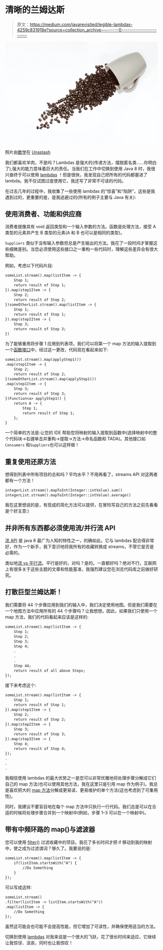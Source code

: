 # 清晰的兰姆达斯

> 原文：<https://medium.com/javarevisited/legible-lambdas-4259c831918e?source=collection_archive---------0----------------------->

![](img/1cb74310c858557cd548e71810a6a0fa.png)

照片由[数学](https://unsplash.com/@builtbymath?utm_source=unsplash&utm_medium=referral&utm_content=creditCopyText)在 [Unsplash](https://unsplash.com/s/photos/java?utm_source=unsplash&utm_medium=referral&utm_content=creditCopyText)

我们都喜欢羊肉，不是吗？Lambdas 是强大的(传递方法，摆脱匿名类……你明白了),强大的能力意味着巨大的责任。当我们在工作中切换到使用 Java 8 时，我很兴奋终于可以使用 [lambdas](/javarevisited/7-best-java-tutorials-and-books-to-learn-lambda-expression-and-stream-api-and-other-features-3083e6038e14?source=---------14------------------) ！但是很快，我发现自己把所有的代码都塞进了 lambda。我不仅试图过度使用它，我还写了非常不可读的代码。

在过去几年的过程中，我收集了一些使用 lambdas 的“惊喜”和“陷阱”，这些是我遇到过的，更重要的是，是我逃避过的(所有的例子主要与 Java 有关):

## **使用消费者、功能和供应商**

消费者就像具有 void 返回类型和一个输入参数的方法。函数是处理方法，接受 A 类型的元素并产生 B 类型的元素(A 和 B 也可以是相同的类型)。

`Suppliers` 类似于没有输入参数但总是产生输出的方法。我花了一段时间才掌握这些细微差别。当您必须使用这些接口之一重构一些代码时，理解这些差异会有很大帮助。

例如，考虑以下代码片段:

```
someList.stream().map(listItem -> {
    Step 1;
    return result of Step 1;
}).map(step1Item -> {
    Step 2;
    return result of Step 2; 
})someOtherList.stream().map(listItem -> {
    Step 1;
    return result of Step 1;
}).map(step1Item -> {
    Step 3;
    return result of Step 3;
})
```

为了能够重用将步骤 1 应用到列表项，我们可以将第一个 map 方法的输入提取到一个[函数接口](https://javarevisited.blogspot.com/2018/01/what-is-functional-interface-in-java-8.html)中，经过这一更改，代码现在看起来如下:

```
someList.stream().map(applyStep1())
.map(step1Item -> {
    Step 2;
    return result of Step 2;
})someOtherList.stream().map(applyStep1())
.map(step1Item -> {
    Step 3;
    return result of Step 3;
})Function<a> applyStep1() {
    return A -> {
        Step 1;
        return result of Step 1;
    };
}
```

一个简单的方法是:让您的 IDE 帮助您将映射的输入提取到函数中(选择映射中的整个代码块->右键单击并重构->提取->方法->命名函数和 TADA)。其他接口如`Consumers` 和`Suppliers`也可以这样做！

## **重复使用还原方法**

想得到列表中所有项目的总和吗？平均水平？不用再看了，streams API 对这两者都有一个方法！

```
integerList.stream().mapToInt(Integer::intValue).sum()
integerList.stream().mapToInt(Integer::intValue).average()
```

我在这里想说的是，有现成的简化方法可以提供，在冒险写自己的方法之前先看看是个好主意:)

## **并非所有东西都必须使用流/并行流 API**

[流 API](https://www.java67.com/2014/04/java-8-stream-examples-and-tutorial.html) 是 java 8 最广为人知的特性之一，的确如此。它与 lambdas 配合得非常好，作为一个新手，我下意识地将我所有的收藏转换成 streams，不管它是否是必需的。

类似地[流 vs 平行流](https://www.java67.com/2018/10/java-8-stream-and-functional-programming-interview-questions-answers.html)。平行是好的，对吗？是的。一直都好吗？绝对不行。互联网上有很多关于这些主题的文章和性能基准，我强烈建议您在浏览代码库之前做好研究。

## **打散巨型兰姆达斯！**

我们需要将 44 个步骤应用到我们的输入中，我们决定使用地图。但是我们需要在一个地图方法中应用所有的 44 个步骤吗？让我想想。因此，如果我们只使用一个 map 方法，我们的代码看起来应该是这样的:

```
someList.stream().map(listItem -> {
    Step 1;
    Step 2;
    Step 3;
    Step 4;
    .
    .
    .
    Step 44;
    return result of all above Steps;
});
```

接下来考虑这个:

```
someList.stream().map(listItem -> {
    Step 1;
    return result of Step 1;
}).map(step1Item -> {
    Step 2;
    return result of Step 2;
}).map(step2Item -> {
    Step 3;
    return result of Step 3;
}).map(step3Item -> {
    Step 4;
    return result of Step 4;
});
.
.
.
```

我相信使用 lambdas 的最大优势之一是您可以非常优雅地将处理步骤分解成它们自己的 map 方法(也可以使用其他方法，我在这里只是引用 map 作为例子)。我总是喜欢把大的 [map 方法](/javarevisited/how-to-use-streams-map-filter-and-collect-methods-in-java-1e13609a318b?source=---------10------------------)分解成更易读、更易维护的单个方法(这也考虑到了可重用性)。

同时，我建议不要盲目地在每个 map 方法中只执行一行代码。我们总是可以在合适的时候将处理步骤合并到一个映射中(例如，步骤 1–3 可以在一个映射中)。

## **带有中频环路的 map()与滤波器**

您可以使用 [filter()](https://www.java67.com/2016/08/java-8-stream-filter-method-example.html) 过滤收藏中的项目。我花了多长时间才把 if 移动到我的映射中，使之成为过滤谓词？够久了。我要说的是:

```
someList.stream().map(listItem -> {
    if(listItem.startsWith("A") {
        //Do Something
    }
});
```

可以写成这样:

```
someList.stream()
.filter(listItem -> listItem.startsWith("A"))
.map(listItem -> {
    //Do Something
});
```

虽然这可能会也可能不会提高性能，但它增加了可读性，并确保使用适当的方法。

切换到使用 [lambdas](/javarevisited/8-best-lambdas-stream-and-functional-programming-courses-for-java-developers-3d1836a97a1d) 对我来说是一个很大的飞跃，花了很长时间来适应，它继续让我惊讶、沮丧，同时也让我惊叹！